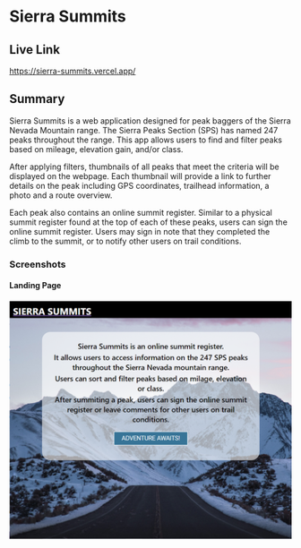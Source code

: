 # Sierra Summits

## Live Link

https://sierra-summits.vercel.app/

## Summary

Sierra Summits is a web application designed for peak baggers of the Sierra Nevada Mountain range. The Sierra Peaks Section (SPS) has named 247 peaks throughout the range. This app allows users to find and filter peaks based on mileage, elevation gain, and/or class.

After applying filters, thumbnails of all peaks that meet the criteria will be displayed on the webpage. Each thumbnail will provide a link to further details on the peak including GPS coordinates, trailhead information, a photo and a route overview. 

Each peak also contains an online summit register. Similar to a physical summit register found at the top of each of these peaks, users can sign the online summit register. Users may sign in note that they completed the climb to the summit, or to notify other users on trail conditions.

### Screenshots

#### Landing Page

![Home Page Screen Shot](./src/images/landingPage_screenshot.png?raw=true "Home Page")
